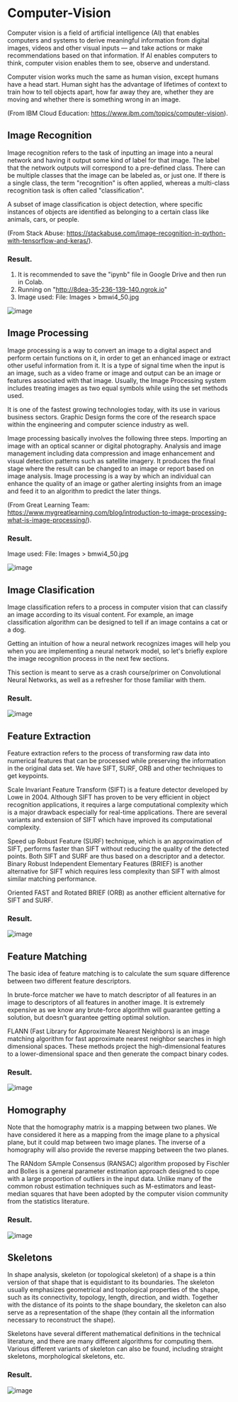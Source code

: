 # Computer-Vision

Computer vision is a field of artificial intelligence (AI) that enables computers and systems to derive meaningful information from digital images, videos and other visual inputs — and take actions or make recommendations based on that information. If AI enables computers to think, computer vision enables them to see, observe and understand.

Computer vision works much the same as human vision, except humans have a head start. Human sight has the advantage of lifetimes of context to train how to tell objects apart, how far away they are, whether they are moving and whether there is something wrong in an image.

(From IBM Cloud Education: https://www.ibm.com/topics/computer-vision).




## Image Recognition
Image recognition refers to the task of inputting an image into a neural network and having it output some kind of label for that image. The label that the network outputs will correspond to a pre-defined class. There can be multiple classes that the image can be labeled as, or just one. If there is a single class, the term "recognition" is often applied, whereas a multi-class recognition task is often called "classification".

A subset of image classification is object detection, where specific instances of objects are identified as belonging to a certain class like animals, cars, or people.

(From Stack Abuse: https://stackabuse.com/image-recognition-in-python-with-tensorflow-and-keras/).

### Result.
1. It is recommended to save the "ipynb" file in Google Drive and then run in Colab.
2. Running on "http://8dea-35-236-139-140.ngrok.io"
3. Image used: File: Images > bmwi4_50.jpg

![image](https://user-images.githubusercontent.com/86708470/169081505-fe6b4237-add0-4deb-9747-c601a1645bfe.png)





## Image Processing
Image processing is a way to convert an image to a digital aspect and perform certain functions on it, in order to get an enhanced image or extract other useful information from it. It is a type of signal time when the input is an image, such as a video frame or image and output can be an image or features associated with that image. Usually, the Image Processing system includes treating images as two equal symbols while using the set methods used.

It is one of the fastest growing technologies today, with its use in various business sectors. Graphic Design forms the core of the research space within the engineering and computer science industry as well. 

Image processing basically involves the following three steps.
Importing an image with an optical scanner or digital photography.
Analysis and image management including data compression and image enhancement and visual detection patterns such as satellite imagery.
It produces the final stage where the result can be changed to an image or report based on image analysis.
Image processing is a way by which an individual can enhance the quality of an image or gather alerting insights from an image and feed it to an algorithm to predict the later things.

(From Great Learning Team: https://www.mygreatlearning.com/blog/introduction-to-image-processing-what-is-image-processing/).

### Result.
Image used: File: Images > bmwi4_50.jpg

![image](https://user-images.githubusercontent.com/86708470/169160123-3c7ade80-9386-4e71-bdcf-82b3933e0e16.png)






  ## Image Clasification
Image classification refers to a process in computer vision that can classify an image according to its visual content. For example, an image classification algorithm can be designed to tell if an image contains a cat or a dog.

Getting an intuition of how a neural network recognizes images will help you when you are implementing a neural network model, so let's briefly explore the image recognition process in the next few sections.

This section is meant to serve as a crash course/primer on Convolutional Neural Networks, as well as a refresher for those familiar with them.

### Result.
![image](https://user-images.githubusercontent.com/86708470/169176558-2fe0b411-387a-4b80-8b81-ecf661dad6c1.png)





## Feature Extraction
Feature extraction refers to the process of transforming raw data into numerical features that can be processed while preserving the information in the original data set. We have SIFT, SURF, ORB and other techniques to get keypoints.

Scale Invariant Feature Transform (SIFT) is a feature detector developed by Lowe in 2004. Although SIFT has proven to be very efficient in object recognition applications, it requires a large computational complexity which is a major drawback especially for real-time applications. There are several variants and extension of SIFT which have improved its computational complexity.

Speed up Robust Feature (SURF) technique, which is an approximation of SIFT, performs faster than SIFT without reducing the quality of the detected points. Both SIFT and SURF are thus based on a descriptor and a detector. Binary Robust Independent Elementary Features (BRIEF) is another alternative for SIFT which requires less complexity than SIFT with almost similar matching performance.

Oriented FAST and Rotated BRIEF (ORB) as another efficient alternative for SIFT and SURF.

### Result.
![image](https://user-images.githubusercontent.com/86708470/169873340-340b86f1-626c-495e-8043-76957fabe5bc.png)





 ## Feature Matching
The basic idea of feature matching is to calculate the sum square difference between two different feature descriptors.

In brute-force matcher we have to match descriptor of all features in an image to descriptors of all features in another image. It is extremely expensive as we know any brute-force algorithm will guarantee getting a solution, but doesn’t guarantee getting optimal solution.

FLANN (Fast Library for Approximate Nearest Neighbors) is an image matching algorithm for fast approximate nearest neighbor searches in high dimensional spaces. These methods project the high-dimensional features to a lower-dimensional space and then generate the compact binary codes.

### Result.
![image](https://user-images.githubusercontent.com/86708470/169873426-f7779639-af47-471d-bf45-cccb762676af.png)






 ## Homography
Note that the homography matrix is a mapping between two planes. We have considered it here as a mapping from the image plane to a physical plane, but it could map between two image planes. The inverse of a homography will also provide the reverse mapping between the two planes.

The RANdom SAmple Consensus (RANSAC) algorithm proposed by Fischler and Bolles is a general parameter estimation approach designed to cope with a large proportion of outliers in the input data. Unlike many of the common robust estimation techniques such as M-estimators and least-median squares that have been adopted by the computer vision community from the statistics literature.

### Result.
![image](https://user-images.githubusercontent.com/86708470/169875989-36d8764d-e1e0-48f8-8e47-ef9a898434a5.png)





 ## Skeletons
In shape analysis, skeleton (or topological skeleton) of a shape is a thin version of that shape that is equidistant to its boundaries. The skeleton usually emphasizes geometrical and topological properties of the shape, such as its connectivity, topology, length, direction, and width. Together with the distance of its points to the shape boundary, the skeleton can also serve as a representation of the shape (they contain all the information necessary to reconstruct the shape).

Skeletons have several different mathematical definitions in the technical literature, and there are many different algorithms for computing them. Various different variants of skeleton can also be found, including straight skeletons, morphological skeletons, etc.

### Result.
![image](https://user-images.githubusercontent.com/86708470/169878415-82176212-8617-4513-b4d3-633debab2b90.png)
